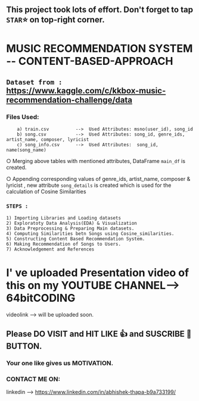 ## This project took lots of effort. Don't forget to tap `STAR`⭐ on top-right corner.

# MUSIC RECOMMENDATION SYSTEM -- CONTENT-BASED-APPROACH 

## `Dataset from :` https://www.kaggle.com/c/kkbox-music-recommendation-challenge/data

  ### Files Used:          
        a) train.csv          -->  Used Attributes: msno(user_id), song_id
        b) song.csv           -->  Used Attributes: song_id, genre_ids, artist_name, composer, lyricist
        c) song_info.csv      -->  Used Attributes:  song_id, name(song_name)
        
   ○ Merging above tables with mentioned attributes, DataFrame `main_df` is created.
   
   ○ Appending corresponding values of genre_ids, artist_name, composer & lyricist , new attribute `song_details` is created which is used for the calculation of Cosine       Similarities
            
### `STEPS : `

    1) Importing Libraries and Loading datasets
    2) Exploratoty Data Analysis(EDA) & Visualization
    3) Data Preprocessing & Preparing Main datasets.
    4) Computing Similarities betn Songs using Cosine_similarities.
    5) Constructing Content Based Recommendation System.
    6) Making Recommendation of Songs to Users.
    7) Acknowledgement and References
    
    
# I' ve uploaded Presentation video of this on my YOUTUBE CHANNEL--> 64bitCODING

videolink --> will be uploaded soon.

## Please DO VISIT and HIT LIKE 👍 and SUSCRIBE 🔔 BUTTON.
### Your one like gives us MOTIVATION.

### CONTACT ME ON:

linkedin --> https://www.linkedin.com/in/abhishek-thapa-b9a733199/
